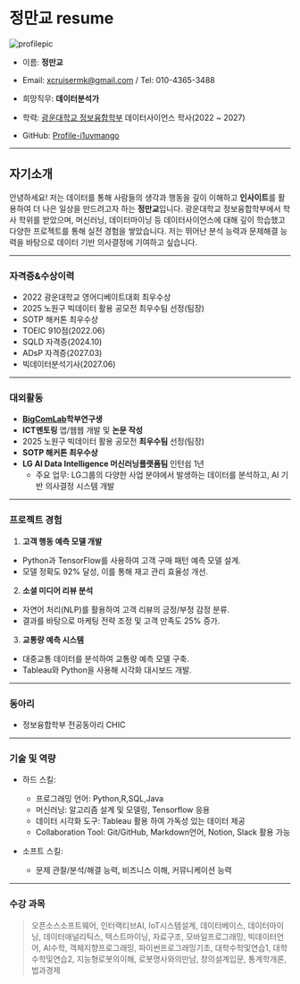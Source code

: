 # 정만교 resume

![profilepic](C:\Users\xcrui\Desktop\MK\2학년\오픈소스소프트웨어\ossprofilepic.jpg)


- 이름: **정만교**
- Email: xcruisermk@gmail.com  /  Tel: 010-4365-3488
- 희망직무: **데이터분석가**
- 학력: [광운대학교 정보융합학부](https://ic.kw.ac.kr/main/main.php) 데이터사이언스 학사(2022 ~ 2027)

- GitHub: [Profile-i1uvmango](https://github.com/i1uvmango)


---
## 자기소개
안녕하세요! 저는 데이터를 통해 사람들의 생각과 행동을 깊이 이해하고  **인사이트**를 활용하여 더 나은 일상을 만드려고자 하는 **정만교**입니다. 광운대학교 정보융합학부에서 학사 학위를 받았으며, 머신러닝, 데이터마이닝 등 데이터사이언스에 대해 깊이 학습했고 다양한 프로젝트를 통해 실전 경험을 쌓았습니다. 저는 뛰어난 분석 능력과 문제해결 능력을 바탕으로 데이터 기반 의사결정에 기여하고 싶습니다.

---

### 자격증&수상이력
- 2022 광운대학교 영어디베이트대회 최우수상
- 2025 노원구 빅데이터 활용 공모전 최우수팀 선정(팀장)
- SOTP 해커톤 최우수상
- TOEIC 910점(2022.06)
- SQLD 자격증(2024.10)
- ADsP 자격증(2027.03)
- 빅데이터분석기사(2027.06)

---

### 대외활동
- **[BigComLab](https://sites.google.com/view/bigcomlab/home)학부연구생**
- **ICT멘토링** 앱/웹웹 개발 및 **논문 작성** 
- 2025 노원구 빅데이터 활용 공모전 **최우수팀** 선정(팀장)
- **SOTP 해커톤 최우수상**
- **LG AI Data Intelligence 머신러닝플랫폼팀** 인턴쉽 1년
  - 주요 업무: LG그룹의 다양한 사업 분야에서 발생하는 데이터를 분석하고, AI 기반 의사결정 시스템 개발
  

---
### 프로젝트 경험

1. **고객 행동 예측 모델 개발**
- Python과 TensorFlow를 사용하여 고객 구매 패턴 예측 모델 설계.
- 모델 정확도 92% 달성, 이를 통해 재고 관리 효율성 개선.

2. **소셜 미디어 리뷰 분석**
- 자연어 처리(NLP)를 활용하여 고객 리뷰의 긍정/부정 감정 분류.
- 결과를 바탕으로 마케팅 전략 조정 및 고객 만족도 25% 증가.

3. **교통량 예측 시스템**
- 대중교통 데이터를 분석하여 교통량 예측 모델 구축.
- Tableau와 Python을 사용해 시각화 대시보드 개발.

---

### 동아리
- 정보융합학부 전공동아리 CHIC

---

### 기술 및 역량
* 하드 스킬:
    * 프로그래밍 언어: Python,R,SQL,Java 
    * 머신러닝: 알고리즘 설계 및 모델링, Tensorflow 응용
    * 데이터 시각화 도구: Tableau 활용 하여 가독성 있는 데이터 제공
    * Collaboration Tool: Git/GitHub, Markdown언어, Notion, Slack 활용 가능

* 소프트 스킬:
    * 문제 관찰/분석/해결 능력, 비즈니스 이해, 커뮤니케이션 능력
 
---

### 수강 과목
> 오픈소스소프트웨어, 인터랙티브AI, IoT시스템설계, 데이터베이스, 데이터마이닝, 데이터애널리틱스, 텍스트마이닝, 자료구조, 모바일프로그래밍,  빅데이터언어, AI수학, 객체지향프로그래밍, 파이썬프로그래밍기초, 대학수학및연습1, 대학수학및연습2, 지능형로봇의이해, 로봇명사와의만남, 창의설계입문, 통계학개론, 법과경제


